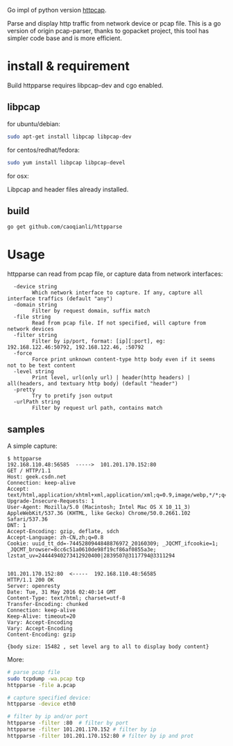 Go impl of python version [httpcap](https://github.com/caoqianli/httpcap).

Parse and display http traffic from network device or pcap file. This is a go version of origin pcap-parser, thanks to gopacket project, this tool has simpler code base and is more efficient.

# install & requirement
Build httpparse requires libpcap-dev and cgo enabled.
## libpcap
for ubuntu/debian:
```sh
sudo apt-get install libpcap libpcap-dev
```
for centos/redhat/fedora:
```sh
sudo yum install libpcap libpcap-devel
```
for osx:

Libpcap and header files already installed.

## build
```sh
go get github.com/caoqianli/httpparse
```


# Usage
httpparse can read from pcap file, or capture data from network interfaces:
```
  -device string
    	Which network interface to capture. If any, capture all interface traffics (default "any")
  -domain string
    	Filter by request domain, suffix match
  -file string
    	Read from pcap file. If not specified, will capture from network devices
  -filter string
    	Filter by ip/port, format: [ip][:port], eg: 192.168.122.46:50792, 192.168.122.46, :50792
  -force
    	Force print unknown content-type http body even if it seems not to be text content
  -level string
    	Print level, url(only url) | header(http headers) | all(headers, and textuary http body) (default "header")
  -pretty
    	Try to pretify json output
  -urlPath string
    	Filter by request url path, contains match
```

## samples
A simple capture:
```
$ httpparse
192.168.110.48:56585  ----->  101.201.170.152:80
GET / HTTP/1.1
Host: geek.csdn.net
Connection: keep-alive
Accept: text/html,application/xhtml+xml,application/xml;q=0.9,image/webp,*/*;q=0.8
Upgrade-Insecure-Requests: 1
User-Agent: Mozilla/5.0 (Macintosh; Intel Mac OS X 10_11_3) AppleWebKit/537.36 (KHTML, like Gecko) Chrome/50.0.2661.102 Safari/537.36
DNT: 1
Accept-Encoding: gzip, deflate, sdch
Accept-Language: zh-CN,zh;q=0.8
Cookie: uuid_tt_dd=-7445280944848876972_20160309; _JQCMT_ifcookie=1; _JQCMT_browser=8cc6c51a0610de98f19cf86af0855a3e; lzstat_uv=24444940273412920400|2839507@3117794@3311294


101.201.170.152:80  <-----  192.168.110.48:56585
HTTP/1.1 200 OK
Server: openresty
Date: Tue, 31 May 2016 02:40:14 GMT
Content-Type: text/html; charset=utf-8
Transfer-Encoding: chunked
Connection: keep-alive
Keep-Alive: timeout=20
Vary: Accept-Encoding
Vary: Accept-Encoding
Content-Encoding: gzip

{body size: 15482 , set level arg to all to display body content}
```
More:
```bash
# parse pcap file
sudo tcpdump -wa.pcap tcp
httpparse -file a.pcap

# capture specified device:
httpparse -device eth0

# filter by ip and/or port
httpparse -filter :80  # filter by port
httpparse -filter 101.201.170.152 # filter by ip
httpparse -filter 101.201.170.152:80 # filter by ip and prot
```
